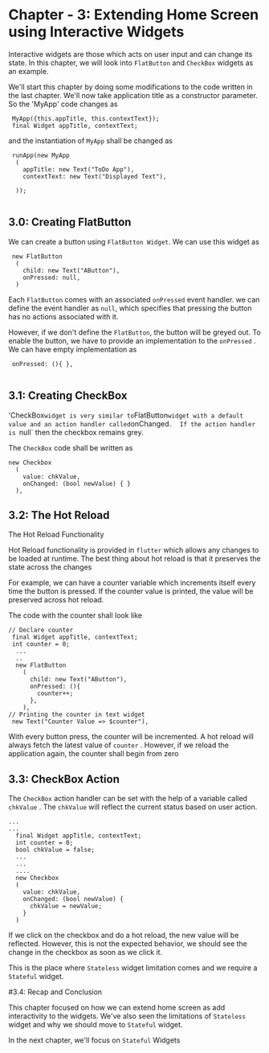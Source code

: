 # Chapter - 3: Extending Home Screen using Interactive Widgets

Interactive widgets are those which acts on user input and can change its state. In this chapter, we will look into `FlatButton` and `CheckBox` widgets as an example.

We'll start this chapter by doing some modifications to the code written in the last chapter. We'll now take application title as a constructor parameter. So the 'MyApp' code changes as 

```
 MyApp({this.appTitle, this.contextText});
 final Widget appTitle, contextText;

```
and the instantiation of `MyApp` shall be changed as

```
 runApp(new MyApp
  (
    appTitle: new Text("ToDo App"),
    contextText: new Text("Displayed Text"),
    
  ));
   
```

## 3.0: Creating FlatButton

We can create a button using `FlatButton Widget`. We can use this widget as

```
 new FlatButton
  (
    child: new Text("AButton"),
    onPressed: null,
  )
``` 
Each `FlatButton` comes with an associated `onPressed` event handler. we can define the event handler as `null`, which specifies that pressing the button has no actions associated with it. 

However, if we don't define the `FlatButton`, the button will be greyed out. To enable the button, we have to provide an implementation to the `onPressed` . We can have empty implementation as

```
 onPressed: (){ },
 
```

## 3.1: Creating CheckBox

'CheckBox` widget is very similar to `FlatButton` widget with a default value and an action handler called `onChanged`.  If the action handler is `null` then the checkbox remains grey.

The `CheckBox` code shall be written as

```
new Checkbox
  (
    value: chkValue,
    onChanged: (bool newValue) { }
  ),

```

## 3.2: The Hot Reload

The Hot Reload Functionality

Hot Reload functionality is provided in `flutter` which allows any changes to be loaded at runtime. The best thing about hot reload is that it preserves the state across the changes

For example, we can have a counter variable which increments itself every time the button is pressed. If the counter value is printed, the value will be preserved across hot reload.

The code with the counter shall look like

```
// Declare counter
 final Widget appTitle, contextText;
 int counter = 0;
  ...
  ..
  new FlatButton
    (
      child: new Text("AButton"),
      onPressed: (){
        counter++;
      },
    ),
// Printing the counter in text widget
 new Text("Counter Value => $counter"),
```

With every button press, the counter will be incremented. A hot reload will always fetch the latest value of `counter` . However, if we reload the application again, the counter shall begin from zero

## 3.3: CheckBox Action

The `CheckBox` action handler can be set with the help of a variable called `chkValue` . The `chkValue` will reflect the current status based on user action.

```
...
...
  final Widget appTitle, contextText;
  int counter = 0;
  bool chkValue = false;
  ...
  ...
  ....
  new Checkbox
  (
    value: chkValue,
    onChanged: (bool newValue) {
      chkValue = newValue;
    }
  )
```

If we click on the checkbox and do a hot reload, the new value will be reflected. However, this is not the expected behavior, we should see the change in the checkbox as soon as we click it.

This is the place where `Stateless` widget limitation comes and we require a `Stateful` widget.

#3.4: Recap and Conclusion

This chapter focused on how we can extend home screen as add interactivity to the widgets. We've also seen the limitations of `Stateless` widget and why we should move to `Stateful` widget.

In the next chapter, we'll focus on `Stateful` Widgets

